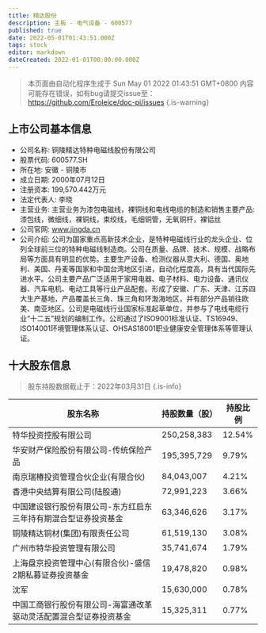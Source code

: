 ```yaml
---
title: 精达股份
description: 主板 - 电气设备 - 600577
published: true
date: 2022-05-01T01:43:51.000Z
tags: stock
editor: markdown
dateCreated: 2022-01-01T00:00:00.000Z
---
```


> 本页面由自动化程序生成于 Sun May 01 2022 01:43:51 GMT+0800
> 内容可能存在错误，如有bug请提交issue至：https://github.com/Eroleice/doc-pi/issues
{.is-warning}

## 上市公司基本信息
- 公司名称: 铜陵精达特种电磁线股份有限公司
- 股票代码: 600577.SH
- 所在地: 安徽 - 铜陵市
- 成立日期: 2000年07月12日
- 注册资本: 199,570.442万元
- 法定代表人: 李晓
- 主营业务: 主营业务为漆包电磁线，裸铜线和电线电缆的制造和销售主要产品:漆包线，微细线，裸铜线，束绞线，毛细铜管，无氧铜杆，裸铝丝
- 公司官网: www.jingda.cn
- 公司介绍: 公司为国家重点高新技术企业，是特种电磁线行业的龙头企业、位列全球前三位的特种电磁线制造商。公司在质量、品牌、技术、规模、战略布局等方面具有明显的优势。主要生产设备、检测仪器从意大利、德国、奥地利、美国、丹麦等国家和中国台湾地区引进，自动化程度高，具有当代国际先进水平。公司主要产品广泛适用于家用电器、电子材料、电力设备、通讯仪器、汽车电机、电动工具等行业产品配套。形成了安徽、广东、天津、江苏四大生产基地，产品覆盖长三角、珠三角和环渤海地区，并有部分产品销往欧美、南亚地区。公司是电磁线行业国家标准起草单位，并参与了电线电缆行业“十二五”规划的编制工作。公司通过了ISO9001标准认证、TS16949、ISO14001环境管理体系认证、OHSAS18001职业健康安全管理体系等管理认证。


## 十大股东信息
> 股东持股数据截止于：2022年03月31日
{.is-info}

| 股东名称 | 持股数量（股） | 持股比例 |
| --- | --- | --- |
| 特华投资控股有限公司 | 250,258,383 | 12.54% |
| 华安财产保险股份有限公司-传统保险产品 | 195,395,729 | 9.79% |
| 南京瑞椿投资管理合伙企业(有限合伙) | 84,043,007 | 4.21% |
| 香港中央结算有限公司(陆股通) | 72,991,223 | 3.66% |
| 中国建设银行股份有限公司-东方红启东三年持有期混合型证券投资基金 | 63,346,626 | 3.17% |
| 铜陵精达铜材(集团)有限责任公司 | 61,519,130 | 3.08% |
| 广州市特华投资管理有限公司 | 35,741,674 | 1.79% |
| 上海盘京投资管理中心(有限合伙)-盛信2期私募证券投资基金 | 19,478,820 | 0.98% |
| 沈军 | 15,630,000 | 0.78% |
| 中国工商银行股份有限公司-海富通改革驱动灵活配置混合型证券投资基金 | 15,325,311 | 0.77% |




